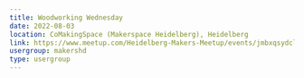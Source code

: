```yaml
---
title: Woodworking Wednesday
date: 2022-08-03
location: CoMakingSpace (Makerspace Heidelberg), Heidelberg
link: https://www.meetup.com/Heidelberg-Makers-Meetup/events/jmbxqsydclbfb/
usergroup: makershd
type: usergroup
---
```

